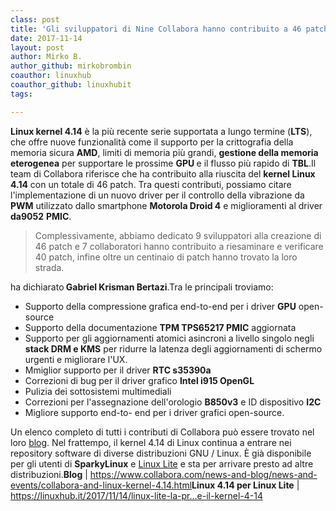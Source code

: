 ```yaml
---
class: post
title: 'Gli sviluppatori di Nine Collabora hanno contribuito a 46 patch per Linux 4.14'
date: 2017-11-14
layout: post
author: Mirko B.
author_github: mirkobrombin
coauthor: linuxhub
coauthor_github: linuxhubit
tags:

---
```

<strong>Linux kernel 4.14</strong> è la più recente serie supportata a lungo termine (<strong>LTS</strong>), che offre nuove funzionalità come il supporto per la crittografia della memoria sicura <strong>AMD</strong>, limiti di memoria più grandi, <strong>gestione della memoria eterogenea</strong> per supportare le prossime <strong>GPU </strong>e il flusso più rapido di <strong>TBL</strong>.Il team di Collabora riferisce che ha contribuito alla riuscita del <strong>kernel Linux 4.14</strong> con un totale di 46 patch. Tra questi contributi, possiamo citare l'implementazione di un nuovo driver per il controllo della vibrazione da <strong>PWM</strong> utilizzato dallo smartphone <strong>Motorola Droid 4</strong> e miglioramenti al driver <strong>da9052</strong> <strong>PMIC</strong>.<blockquote>Complessivamente, abbiamo dedicato 9 sviluppatori alla creazione di 46 patch e 7 collaboratori hanno contribuito a riesaminare e verificare 40 patch, infine oltre un centinaio di patch hanno trovato la loro strada.</blockquote>ha dichiarato<strong> Gabriel Krisman Bertazi</strong>.Tra le principali troviamo:<ul>    <li>Supporto della compressione grafica end-to-end per i driver <strong>GPU</strong> open-source</li>    <li>Supporto della documentazione <strong>TPM TPS65217 PMIC</strong> aggiornata</li>    <li>Supporto per gli aggiornamenti atomici asincroni a livello singolo negli <strong>stack DRM e KMS</strong> per ridurre la latenza degli aggiornamenti di schermo urgenti e migliorare l'UX.</li>    <li>Mmiglior supporto per il driver <strong>RTC s35390a</strong></li>    <li>Correzioni di bug per il driver grafico <strong>Intel i915 OpenGL</strong></li>    <li>Pulizia dei sottosistemi multimediali</li>    <li>Correzioni per l'assegnazione dell'orologio <strong>B850v3</strong> e ID dispositivo <strong>I2C</strong></li>    <li>Migliore supporto end-to- end per i driver grafici open-source.</li></ul>Un elenco completo di tutti i contributi di Collabora può essere trovato nel loro <a href="https://www.collabora.com/news-and-blog/news-and-events/collabora-and-linux-kernel-4.14.html">blog</a>. Nel frattempo, il kernel 4.14 di Linux continua a entrare nei repository software di diverse distribuzioni GNU / Linux. È già disponibile per gli utenti di <strong>SparkyLinux</strong> e <a href="https://linuxhub.it/2017/11/14/linux-lite-la-pr…e-il-kernel-4-14">Linux Lite</a> e sta per arrivare presto ad altre distribuzioni.<strong>Blog</strong> | <a href="https://www.collabora.com/news-and-blog/news-and-events/collabora-and-linux-kernel-4.14.html">https://www.collabora.com/news-and-blog/news-and-events/collabora-and-linux-kernel-4.14.html</a><strong>Linux 4.14 per Linux Lite</strong> | <a href="https://linuxhub.it/2017/11/14/linux-lite-la-pr…e-il-kernel-4-14">https://linuxhub.it/2017/11/14/linux-lite-la-pr…e-il-kernel-4-14</a>&nbsp;